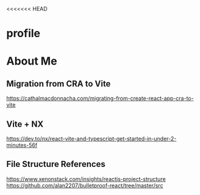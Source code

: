 <<<<<<< HEAD
# profile
About Me
=======

## Migration from CRA to Vite
https://cathalmacdonnacha.com/migrating-from-create-react-app-cra-to-vite

## Vite + NX
https://dev.to/nx/react-vite-and-typescript-get-started-in-under-2-minutes-56f

## File Structure References
https://www.xenonstack.com/insights/reactjs-project-structure
https://github.com/alan2207/bulletproof-react/tree/master/src